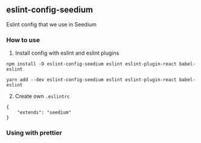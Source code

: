 eslint-config-seedium
----------------------

Eslint config that we use in Seedium

### How to use

1. Install config with eslint and eslint plugins

```
npm install -D eslint-config-seedium eslint eslint-plugin-react babel-eslint
```
```
yarn add --dev eslint-config-seedium eslint eslint-plugin-react babel-eslint
```


2. Create own `.eslintrc`

```
{
    "extends": "seedium"
}
```

### Using with prettier
